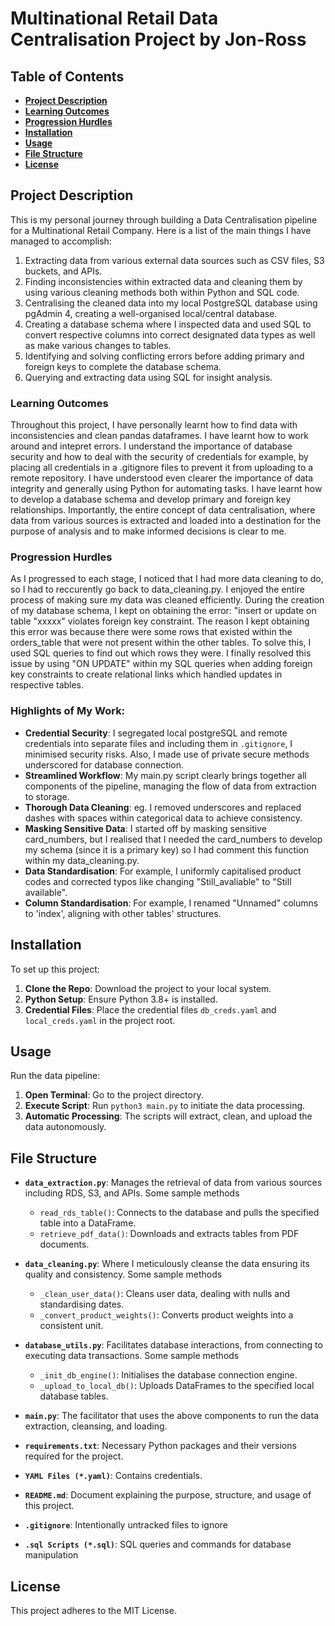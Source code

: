 # Multinational Retail Data Centralisation Project by Jon-Ross

## Table of Contents
- **[Project Description](#project-description)**
- **[Learning Outcomes](#learning-outcomes)**
- **[Progression Hurdles](#progression-hurdles)**
- **[Installation](#installation)**
- **[Usage](#usage)**
- **[File Structure](#file-structure)**
- **[License](#license)**

## Project Description

This is my personal journey through building a Data Centralisation pipeline for a Multinational Retail Company. Here is a list of the main things I have managed to accomplish:

1. Extracting data from various external data sources such as CSV files, S3 buckets, and APIs.  
2. Finding inconsistencies within extracted data and cleaning them by using various cleaning methods both within Python and SQL code.
3. Centralising the cleaned data into my local PostgreSQL database using pgAdmin 4, creating a  well-organised local/central database.
4. Creating a database schema where I inspected data and used SQL to convert respective columns into correct designated data types as well as make various changes to tables.
5. Identifying and solving conflicting errors before adding  primary and foreign keys to complete the database schema.
6. Querying and extracting data using SQL for insight analysis.

### Learning Outcomes

Throughout this project, I have personally learnt how to find data with inconsistencies and clean pandas dataframes. I have learnt how to work around and intepret errors. I understand the importance of database security and how to deal with the security of credentials for example, by placing all credentials in a .gitignore files to prevent it from uploading to a remote repository. I have understood even clearer the importance of data integrity and generally using Python for automating tasks. I have learnt how to develop a database schema and develop primary and foreign key relationships. Importantly, the entire concept of data centralisation, where data from various sources is extracted and loaded into a destination for the purpose of analysis and to make informed decisions is clear to me.

### Progression Hurdles 

As I progressed to each stage, I noticed that I had more data cleaning to do, so I had to reccurently go back to data_cleaning.py. I enjoyed the entire process of making sure my data was cleaned efficiently. During the creation of my database schema, I kept on obtaining the error: "insert or update on table "xxxxx" violates foreign key constraint. The reason I kept obtaining this error was because there were some rows that existed within the orders_table that were not present within the other tables. To solve this, I used SQL queries to find out which rows they were. I finally resolved this issue by using "ON UPDATE" within my SQL queries when adding foreign key constraints to create relational links which handled updates in respective tables.


### Highlights of My Work:
- **Credential Security**: I segregated local postgreSQL and remote credentials into separate files and including them in `.gitignore`, I minimised security risks. Also, I made use of private secure methods underscored for database connection.
- **Streamlined Workflow**: My main.py script clearly brings together all components of the pipeline, managing the flow of data from extraction to storage.
- **Thorough Data Cleaning**: eg. I removed underscores and replaced dashes with spaces within categorical data to achieve consistency.
- **Masking Sensitive Data**: I started off by masking sensitive card_numbers, but I realised that I needed the card_numbers to develop my schema (since it is a primary key) so I had comment this function within my data_cleaning.py.
- **Data Standardisation**: For example, I uniformly capitalised product codes and corrected typos like changing "Still_avaliable" to "Still available".
- **Column Standardisation**: For example, I renamed "Unnamed" columns to 'index', aligning with other tables' structures.

## Installation
To set up this project:

1. **Clone the Repo**: Download the project to your local system.
2. **Python Setup**: Ensure Python 3.8+ is installed.
3. **Credential Files**: Place the credential files `db_creds.yaml` and `local_creds.yaml` in the project root.

## Usage
Run the data pipeline:

1. **Open Terminal**: Go to the project directory.
2. **Execute Script**: Run `python3 main.py` to initiate the data processing.
3. **Automatic Processing**: The scripts will extract, clean, and upload the data autonomously.

## File Structure
- **`data_extraction.py`**: Manages the retrieval of data from various sources including RDS, S3, and APIs.
Some sample methods
  - `read_rds_table()`: Connects to the database and pulls the specified table into a DataFrame.
  - `retrieve_pdf_data()`: Downloads and extracts tables from PDF documents.

- **`data_cleaning.py`**: Where I meticulously cleanse the data ensuring its quality and consistency.
Some sample methods
  - `_clean_user_data()`: Cleans user data, dealing with nulls and standardising dates.
  - `_convert_product_weights()`: Converts product weights into a consistent unit.

- **`database_utils.py`**: Facilitates database interactions, from connecting to executing data transactions.
Some sample methods
  - `_init_db_engine()`: Initialises the database connection engine.
  - `_upload_to_local_db()`: Uploads DataFrames to the specified local database tables.

- **`main.py`**: The facilitator that uses the above components to run the data extraction, cleansing, and loading.

- **`requirements.txt`**: Necessary Python packages and their versions required for the project.

- **`YAML Files (*.yaml)`**: Contains credentials.

- **`README.md`**: Document explaining the purpose, structure, and usage of this project.

- **`.gitignore`**: Intentionally untracked files to ignore

- **`.sql Scripts (*.sql)`**: SQL queries and commands for database manipulation

## License
This project adheres to the MIT License.